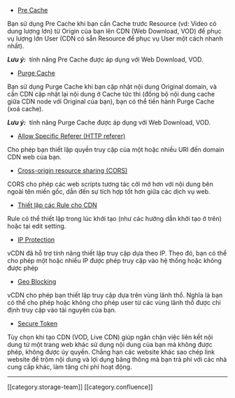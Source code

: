 
* [Pre Cache](https://docs.vngcloud.vn/pages/viewpage.action?pageId=9175761)

Bạn sử dụng Pre Cache khi bạn cần Cache trước Resource (vd: Video có dung lượng lớn) từ Origin của bạn lên CDN (Web Download, VOD) để phục vụ lượng lớn User (CDN có sẵn Resource để phục vụ User một cách nhanh nhất).

 **_Lưu ý:_**  tính năng Pre Cache được áp dụng với Web Download, VOD.


* [Purge Cache](https://docs.vinadata.vn/pages/viewpage.action?pageId=2721280)

Bạn sử dụng Purge Cache khi bạn cập nhật nội dung Original domain, và cần CDN cập nhật lại nội dung ở Cache tức thì (đồng bộ nội dung cache giữa CDN node với Original của bạn), bạn có thể tiến hành Purge Cache (xoá cache).

 **_Lưu ý:_**  tính năng Purge Cache được áp dụng với Web Download, VOD.


* [Allow Specific Referer (HTTP referer)](https://docs.vinadata.vn/pages/viewpage.action?pageId=2721284)

Cho phép bạn thiết lập quyền truy cập của một hoặc nhiều URI đến domain CDN web của bạn.


* [Cross-origin resource sharing (CORS)](https://docs.vinadata.vn/pages/viewpage.action?pageId=2721282)

CORS cho phép các web scripts tương tác cởi mở hơn với nội dung bên ngoài tên miền gốc, dẫn đến sự tích hợp tốt hơn giữa các dịch vụ web.


* [Thiết lập các Rule cho CDN](https://docs.vinadata.vn/pages/viewpage.action?pageId=2721278)

Rule có thể thiết lập trong lúc khởi tạo (như các hướng dẫn khởi tạo ở trên) hoặc tại edit setting.


* [IP Protection](https://docs.vinadata.vn/pages/viewpage.action?pageId=2721291) 

vCDN đã hỗ trợ tính năng thiết lập truy cập dựa theo IP. Theo đó, bạn có thể cho phép một hoặc nhiều IP được phép truy cập vào hệ thống hoặc không được phép


* [Geo Blocking](https://docs.vngcloud.vn/pages/viewpage.action?pageId=2721288)

vCDN cho phép bạn thiết lập truy cập dựa trên vùng lãnh thổ. Nghĩa là bạn có thể cho phép hoặc không cho phép user từ các vùng lãnh thổ được chỉ định truy cập vào tài nguyên của bạn.


* [Secure Token](https://docs.vngcloud.vn/display/ONVINA/Secure+Token)

Tùy chọn khi tạo CDN (VOD, Live CDN) giúp ngăn chặn việc liên kết nội dung từ một trang web khác sử dụng nội dung của bạn mà không được phép, không được ủy quyền. Chẳng hạn các website khác sao chép link website để trộm nội dung và lợi dụng băng thông mà bạn trả phí với các nhà cung cấp khác, làm tăng chi phí hoạt động.



*****

[[category.storage-team]] 
[[category.confluence]] 
